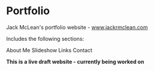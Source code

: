 # Portfolio
Jack McLean's portfolio website - www.jackrmclean.com

Includes the following sections:

About Me
Slideshow
Links
Contact

**This is a live draft website - currently being worked on**
